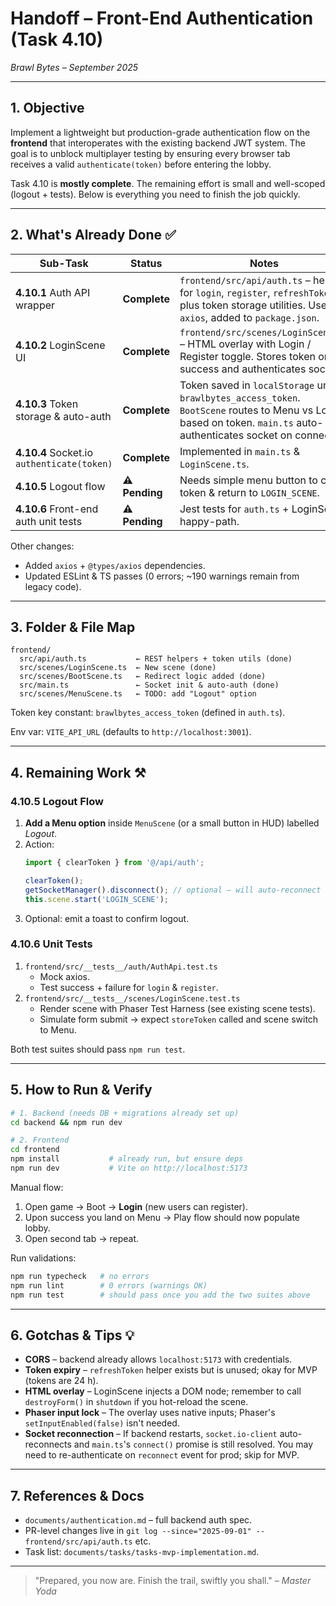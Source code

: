 # Handoff – Front-End Authentication (Task **4.10**)

*Brawl Bytes – September 2025*

---

## 1. Objective
Implement a lightweight but production-grade authentication flow on the **frontend** that interoperates with the existing backend JWT system.  The goal is to unblock multiplayer testing by ensuring every browser tab receives a valid `authenticate(token)` before entering the lobby.

Task 4.10 is **mostly complete**.  The remaining effort is small and well-scoped (logout + tests).  Below is everything you need to finish the job quickly.

---

## 2. What's Already Done ✅

| Sub-Task | Status | Notes |
| -------- | ------ | ----- |
| **4.10.1** Auth API wrapper | **Complete** | `frontend/src/api/auth.ts` – helpers for `login`, `register`, `refreshToken`, plus token storage utilities. Uses `axios`, added to `package.json`. |
| **4.10.2** LoginScene UI | **Complete** | `frontend/src/scenes/LoginScene.ts` – HTML overlay with Login / Register toggle. Stores token on success and authenticates socket. |
| **4.10.3** Token storage & auto-auth | **Complete** | Token saved in `localStorage` under `brawlbytes_access_token`.  `BootScene` routes to Menu vs Login based on token.  `main.ts` auto-authenticates socket on connect. |
| **4.10.4** Socket.io `authenticate(token)` | **Complete** | Implemented in `main.ts` & `LoginScene.ts`. |
| **4.10.5** Logout flow | **⚠️ Pending** | Needs simple menu button to clear token & return to `LOGIN_SCENE`. |
| **4.10.6** Front-end auth unit tests | **⚠️ Pending** | Jest tests for `auth.ts` + LoginScene happy-path. |

Other changes:

* Added `axios` + `@types/axios` dependencies.
* Updated ESLint & TS passes (0 errors; ~190 warnings remain from legacy code).

---

## 3. Folder & File Map

```text
frontend/
  src/api/auth.ts           ← REST helpers + token utils (done)
  src/scenes/LoginScene.ts  ← New scene (done)
  src/scenes/BootScene.ts   ← Redirect logic added (done)
  src/main.ts               ← Socket init & auto-auth (done)
  src/scenes/MenuScene.ts   ← TODO: add "Logout" option
```

Token key constant: `brawlbytes_access_token` (defined in `auth.ts`).

Env var: `VITE_API_URL` (defaults to `http://localhost:3001`).

---

## 4. Remaining Work ⚒️

### 4.10.5 Logout Flow
1. **Add a Menu option** inside `MenuScene` (or a small button in HUD) labelled *Logout*.
2. Action: 
   ```ts
   import { clearToken } from '@/api/auth';

   clearToken();
   getSocketManager().disconnect(); // optional – will auto-reconnect on Login
   this.scene.start('LOGIN_SCENE');
   ```
3. Optional: emit a toast to confirm logout.

### 4.10.6 Unit Tests
1. `frontend/src/__tests__/auth/AuthApi.test.ts`
   * Mock axios.
   * Test success + failure for `login` & `register`.
2. `frontend/src/__tests__/scenes/LoginScene.test.ts`
   * Render scene with Phaser Test Harness (see existing scene tests).
   * Simulate form submit → expect `storeToken` called and scene switch to Menu.

Both test suites should pass `npm run test`.

---

## 5. How to Run & Verify

```bash
# 1. Backend (needs DB + migrations already set up)
cd backend && npm run dev

# 2. Frontend
cd frontend
npm install           # already run, but ensure deps
npm run dev           # Vite on http://localhost:5173
```

Manual flow:
1. Open game → Boot → **Login** (new users can register).
2. Upon success you land on Menu → Play flow should now populate lobby.
3. Open second tab → repeat.

Run validations:
```bash
npm run typecheck   # no errors
npm run lint        # 0 errors (warnings OK)
npm run test        # should pass once you add the two suites above
```

---

## 6. Gotchas & Tips 💡

* **CORS** – backend already allows `localhost:5173` with credentials.
* **Token expiry** – `refreshToken` helper exists but is unused; okay for MVP (tokens are 24 h).
* **HTML overlay** – LoginScene injects a DOM node; remember to call `destroyForm()` in `shutdown` if you hot-reload the scene.
* **Phaser input lock** – The overlay uses native inputs; Phaser's `setInputEnabled(false)` isn't needed.
* **Socket reconnection** – If backend restarts, `socket.io-client` auto-reconnects and `main.ts`'s `connect()` promise is still resolved.  You may need to re-authenticate on `reconnect` event for prod; skip for MVP.

---

## 7. References & Docs

* `documents/authentication.md` – full backend auth spec.
* PR-level changes live in `git log --since="2025-09-01" -- frontend/src/api/auth.ts` etc.
* Task list: `documents/tasks/tasks-mvp-implementation.md`.

---

> "Prepared, you now are.  Finish the trail, swiftly you shall." – *Master Yoda* 